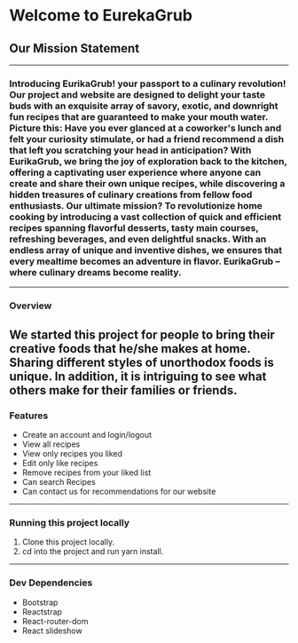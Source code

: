 # Welcome to EurekaGrub

## Our Mission Statement
---
### Introducing EurikaGrub! your passport to a culinary revolution! Our project and website are designed to delight your taste buds with an exquisite array of savory, exotic, and downright fun recipes that are guaranteed to make your mouth water. Picture this: Have you ever glanced at a coworker's lunch and felt your curiosity stimulate, or had a friend recommend a dish that left you scratching your head in anticipation? With EurikaGrub, we bring the joy of exploration back to the kitchen, offering a captivating user experience where anyone can create and share their own unique recipes, while discovering a hidden treasures of culinary creations from fellow food enthusiasts. Our ultimate mission? To revolutionize home cooking by introducing a vast collection of quick and efficient recipes spanning flavorful desserts,  tasty main courses, refreshing beverages, and even delightful snacks. With an endless array of unique and inventive dishes, we ensures that every mealtime becomes an adventure in flavor. EurikaGrub – where culinary dreams become reality.
---
### Overview
We started this project for people to bring their creative foods that he/she makes at home. Sharing different styles of unorthodox foods is unique. In addition, it is intriguing to see what others make for their families or friends.
---
### Features
  * Create an account and login/logout
  * View all recipes
  * View only recipes you liked
  * Edit only like recipes
  * Remove recipes from your liked list
  * Can search Recipes
  * Can contact us for recommendations for our website

---
### Running this project locally
1. Clone this project locally.
2. cd into the project and run yarn install.
---
### Dev Dependencies
  * Bootstrap
  * Reactstrap
  * React-router-dom
  * React slideshow
